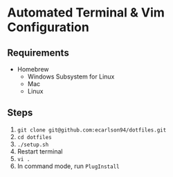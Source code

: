 # Automated Terminal & Vim Configuration
## Requirements
- Homebrew
  - Windows Subsystem for Linux
  - Mac
  - Linux

## Steps
1. `git clone git@github.com:ecarlson94/dotfiles.git`
2. `cd dotfiles`
3. `./setup.sh`
4. Restart terminal
5. `vi .`
6. In command mode, run `PlugInstall`
